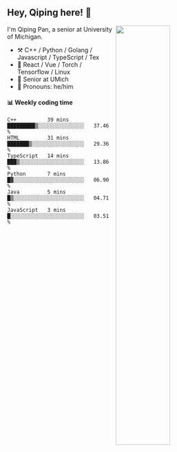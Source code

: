 

## Hey, Qiping here! :wave:

[<img align="right" width="50%" src="https://github-readme-stats.vercel.app/api?username=ppppqp&theme=dark&show_icons=true">](https://metrics.lecoq.io/ppppqp?template=classic)


I'm Qiping Pan, a senior at University of Michigan.

-   :hammer_and_pick: C++ / Python / Golang / Javascript / TypeScript / Tex
-   :pencil: React / Vue / Torch / Tensorflow / Linux 
-   :seedling: Senior at UMich
-   :man: Pronouns: he/him



#### :bar_chart: Weekly coding time

<!--START_SECTION:waka-->

```text
C++          39 mins         █████████▒░░░░░░░░░░░░░░░   37.46 %
HTML         31 mins         ███████▒░░░░░░░░░░░░░░░░░   29.36 %
TypeScript   14 mins         ███▒░░░░░░░░░░░░░░░░░░░░░   13.86 %
Python       7 mins          █▓░░░░░░░░░░░░░░░░░░░░░░░   06.90 %
Java         5 mins          █▒░░░░░░░░░░░░░░░░░░░░░░░   04.71 %
JavaScript   3 mins          █░░░░░░░░░░░░░░░░░░░░░░░░   03.51 %
```

<!--END_SECTION:waka-->
